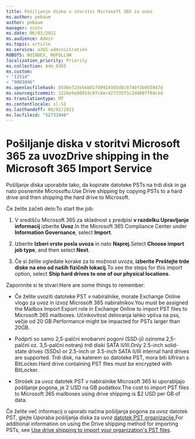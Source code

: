```yaml
---
title: Pošiljanje diska v storitvi Microsoft 365 za uvoz
ms.author: pebaum
author: pebaum
manager: scotv
ms.date: 06/01/2021
ms.audience: Admin
ms.topic: article
ms.service: o365-administration
ROBOTS: NOINDEX, NOFOLLOW
localization_priority: Priority
ms.collection: Adm_O365
ms.custom:
- "11514"
- "9003046"
ms.openlocfilehash: 85d6e723e56b01fd9914165d8c9740f3b055947d
ms.sourcegitcommit: 1226e9a9601dc8fc8ec427235f3c2dd88ff84ced
ms.translationtype: MT
ms.contentlocale: sl-SI
ms.lasthandoff: 06/02/2021
ms.locfileid: "52731948"
---
```

# <a name="drive-shipping-in-the-microsoft-365-import-service"></a><span data-ttu-id="f39f7-102">Pošiljanje diska v storitvi Microsoft 365 za uvoz</span><span class="sxs-lookup"><span data-stu-id="f39f7-102">Drive shipping in the Microsoft 365 Import Service</span></span>

<span data-ttu-id="f39f7-103">Pošiljanje diska uporabite tako, da kopirate datoteke PSTs na trdi disk in ga nato posnemite Microsoftu.</span><span class="sxs-lookup"><span data-stu-id="f39f7-103">Use Drive shipping by copying PSTs to a hard drive and then shipping the hard drive to Microsoft.</span></span>

<span data-ttu-id="f39f7-104">Če želite začeti delo:</span><span class="sxs-lookup"><span data-stu-id="f39f7-104">To start the job:</span></span>

1. <span data-ttu-id="f39f7-105">V središču Microsoft 365 za skladnost s predpisi **v razdelku Upravljanje informacij** izberite **Uvoz**.</span><span class="sxs-lookup"><span data-stu-id="f39f7-105">In the Microsoft 365 Compliance Center under **Information Governance**, select **Import**.</span></span>

1. <span data-ttu-id="f39f7-106">Izberite **Izberi vrsto posla uvoza** in nato **Naprej**.</span><span class="sxs-lookup"><span data-stu-id="f39f7-106">Select **Choose import job type**, and then select **Next**.</span></span>

1. <span data-ttu-id="f39f7-107">Če si želite ogledate korake za to možnost uvoza, **izberite Preštejte trde diske na eno od naših fizičnih lokacij.**</span><span class="sxs-lookup"><span data-stu-id="f39f7-107">To see the steps for this import option, select **Ship hard drives to one of our physical locations**.</span></span>

<span data-ttu-id="f39f7-108">Zapomnite si te stvari:</span><span class="sxs-lookup"><span data-stu-id="f39f7-108">Here are some things to remember:</span></span>

- <span data-ttu-id="f39f7-109">Če želite uvoziti datoteke PST v nabiralnike, morate Exchange Online vlogo za uvoz in izvoz Microsoft 365 nabiralnikov.</span><span class="sxs-lookup"><span data-stu-id="f39f7-109">You must be assigned the Mailbox Import Export role in Exchange Online to import PST files to Microsoft 365 mailboxes.</span></span>
<span data-ttu-id="f39f7-110">Učinkovitost delovanja lahko vpliva na pss, večje od 20 GB.</span><span class="sxs-lookup"><span data-stu-id="f39f7-110">Performance might be impacted for PSTs larger than 20GB.</span></span>

- <span data-ttu-id="f39f7-111">Podprti so samo 2,5-palčni enobarvni pogoni (SSD-ji) oziroma 2,5-palčni oz. 3,5-palčni notranji trdi diski SATA II/III.</span><span class="sxs-lookup"><span data-stu-id="f39f7-111">Only 2.5-inch solid-state drives (SSDs) or 2.5-inch or 3.5-inch SATA II/III internal hard drives are supported.</span></span>
<span data-ttu-id="f39f7-112">Trdi disk, na katerem so datoteke PST, mora biti šifriran s BitLocker.</span><span class="sxs-lookup"><span data-stu-id="f39f7-112">Hard drive containing PST files must be encrypted with BitLocker.</span></span>

- <span data-ttu-id="f39f7-113">Strošek za uvoz datotek PST v nabiralnike Microsoft 365 ki uporabljajo pošiljanje pogona, je 2 USD na GB podatkov.</span><span class="sxs-lookup"><span data-stu-id="f39f7-113">The cost to import PST files to Microsoft 365 mailboxes using drive shipping is $2 USD per GB of data.</span></span>

<span data-ttu-id="f39f7-114">Če želite več informacij o uporabi načina pošiljanja pogona za uvoz datotek PST, glejte Uporaba pošiljanja diska za uvoz [datotek PST organizacije.](/microsoft-365/compliance/use-drive-shipping-to-import-pst-files-to-office-365)</span><span class="sxs-lookup"><span data-stu-id="f39f7-114">For additional information on using the Drive shipping method for importing PSTs, see [Use drive shipping to import your organization's PST files](/microsoft-365/compliance/use-drive-shipping-to-import-pst-files-to-office-365).</span></span>